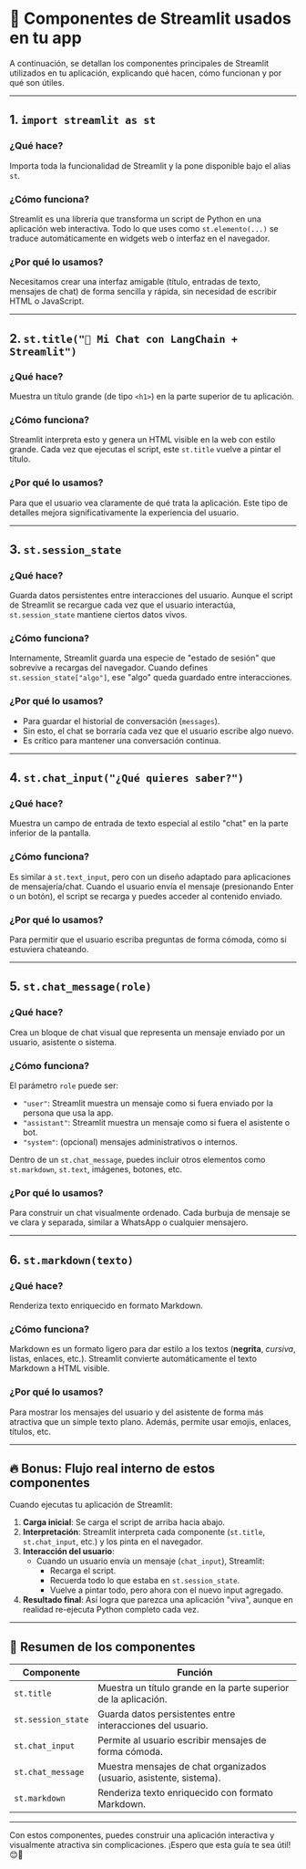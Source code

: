# 🧠 Componentes de Streamlit usados en tu app

A continuación, se detallan los componentes principales de Streamlit utilizados en tu aplicación, explicando qué hacen, cómo funcionan y por qué son útiles.

---

## 1. `import streamlit as st`

### ¿Qué hace?
Importa toda la funcionalidad de Streamlit y la pone disponible bajo el alias `st`.

### ¿Cómo funciona?
Streamlit es una librería que transforma un script de Python en una aplicación web interactiva. Todo lo que uses como `st.elemento(...)` se traduce automáticamente en widgets web o interfaz en el navegador.

### ¿Por qué lo usamos?
Necesitamos crear una interfaz amigable (título, entradas de texto, mensajes de chat) de forma sencilla y rápida, sin necesidad de escribir HTML o JavaScript.

---

## 2. `st.title("🧠 Mi Chat con LangChain + Streamlit")`

### ¿Qué hace?
Muestra un título grande (de tipo `<h1>`) en la parte superior de tu aplicación.

### ¿Cómo funciona?
Streamlit interpreta esto y genera un HTML visible en la web con estilo grande. Cada vez que ejecutas el script, este `st.title` vuelve a pintar el título.

### ¿Por qué lo usamos?
Para que el usuario vea claramente de qué trata la aplicación. Este tipo de detalles mejora significativamente la experiencia del usuario.

---

## 3. `st.session_state`

### ¿Qué hace?
Guarda datos persistentes entre interacciones del usuario. Aunque el script de Streamlit se recargue cada vez que el usuario interactúa, `st.session_state` mantiene ciertos datos vivos.

### ¿Cómo funciona?
Internamente, Streamlit guarda una especie de "estado de sesión" que sobrevive a recargas del navegador. Cuando defines `st.session_state["algo"]`, ese "algo" queda guardado entre interacciones.

### ¿Por qué lo usamos?
- Para guardar el historial de conversación (`messages`).
- Sin esto, el chat se borraría cada vez que el usuario escribe algo nuevo.
- Es crítico para mantener una conversación continua.

---

## 4. `st.chat_input("¿Qué quieres saber?")`

### ¿Qué hace?
Muestra un campo de entrada de texto especial al estilo "chat" en la parte inferior de la pantalla.

### ¿Cómo funciona?
Es similar a `st.text_input`, pero con un diseño adaptado para aplicaciones de mensajería/chat. Cuando el usuario envía el mensaje (presionando Enter o un botón), el script se recarga y puedes acceder al contenido enviado.

### ¿Por qué lo usamos?
Para permitir que el usuario escriba preguntas de forma cómoda, como si estuviera chateando.

---

## 5. `st.chat_message(role)`

### ¿Qué hace?
Crea un bloque de chat visual que representa un mensaje enviado por un usuario, asistente o sistema.

### ¿Cómo funciona?
El parámetro `role` puede ser:
- `"user"`: Streamlit muestra un mensaje como si fuera enviado por la persona que usa la app.
- `"assistant"`: Streamlit muestra un mensaje como si fuera el asistente o bot.
- `"system"`: (opcional) mensajes administrativos o internos.

Dentro de un `st.chat_message`, puedes incluir otros elementos como `st.markdown`, `st.text`, imágenes, botones, etc.

### ¿Por qué lo usamos?
Para construir un chat visualmente ordenado. Cada burbuja de mensaje se ve clara y separada, similar a WhatsApp o cualquier mensajero.

---

## 6. `st.markdown(texto)`

### ¿Qué hace?
Renderiza texto enriquecido en formato Markdown.

### ¿Cómo funciona?
Markdown es un formato ligero para dar estilo a los textos (**negrita**, *cursiva*, listas, enlaces, etc.). Streamlit convierte automáticamente el texto Markdown a HTML visible.

### ¿Por qué lo usamos?
Para mostrar los mensajes del usuario y del asistente de forma más atractiva que un simple texto plano. Además, permite usar emojis, enlaces, títulos, etc.

---

## 🔥 Bonus: Flujo real interno de estos componentes

Cuando ejecutas tu aplicación de Streamlit:

1. **Carga inicial**: Se carga el script de arriba hacia abajo.
2. **Interpretación**: Streamlit interpreta cada componente (`st.title`, `st.chat_input`, etc.) y los pinta en el navegador.
3. **Interacción del usuario**:
   - Cuando un usuario envía un mensaje (`chat_input`), Streamlit:
     - Recarga el script.
     - Recuerda todo lo que estaba en `st.session_state`.
     - Vuelve a pintar todo, pero ahora con el nuevo input agregado.
4. **Resultado final**: Así logra que parezca una aplicación "viva", aunque en realidad re-ejecuta Python completo cada vez.

---

## 🎯 Resumen de los componentes

| **Componente**         | **Función**                                                                 |
|-------------------------|-----------------------------------------------------------------------------|
| `st.title`             | Muestra un título grande en la parte superior de la aplicación.            |
| `st.session_state`     | Guarda datos persistentes entre interacciones del usuario.                 |
| `st.chat_input`        | Permite al usuario escribir mensajes de forma cómoda.                      |
| `st.chat_message`      | Muestra mensajes de chat organizados (usuario, asistente, sistema).        |
| `st.markdown`          | Renderiza texto enriquecido con formato Markdown.                          |

---

Con estos componentes, puedes construir una aplicación interactiva y visualmente atractiva sin complicaciones. ¡Espero que esta guía te sea útil! 😊🚀